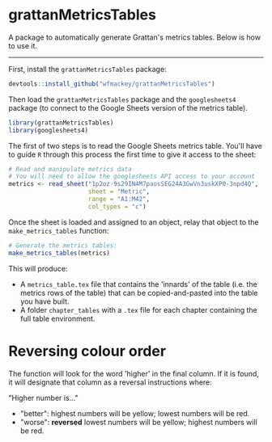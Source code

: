 # grattanMetricsTables
A package to automatically generate Grattan's metrics tables. Below is how to use it.

------

First, install the `grattanMetricsTables` package:

```r
devtools::install_github("wfmackey/grattanMetricsTables")
```

Then load the `grattanMetricsTables` package and the `googlesheets4` package (to connect to the Google Sheets version of the metrics table).

```r
library(grattanMetricsTables)
library(googlesheets4)
```

The first of two steps is to read the Google Sheets metrics table. You'll have to guide `R` through this process the first time to give it access to the sheet:

```r
# Read and manipulate metrics data
# You will need to allow the googlesheets API access to your account
metrics <- read_sheet("1p2oz-9s29IN4M7paosSEG24A3GwVn3uskXP0-3npd4Q", 
                      sheet = "Metric", 
                      range = "A1:M42",
                      col_types = "c")
```

Once the sheet is loaded and assigned to an object, relay that object to the `make_metrics_tables` function:

```r
# Generate the metrics tables:
make_metrics_tables(metrics) 
```

This will produce:

* A `metrics_table.tex` file that contains the 'innards' of the table (i.e. the metrics rows of the table) that can be copied-and-pasted into the table you have built.
* A folder `chapter_tables` with a `.tex` file for each chapter containing the full table environment.

# Reversing colour order
The function will look for the word 'higher' in the final column. If it is found, it will designate that column as a reversal instructions where:

"Higher number is..."
* "better": highest numbers will be yellow; lowest numbers will be red.
* "worse":  **reversed** lowest numbers will be yellow; highest numbers will be red.

